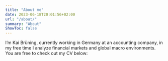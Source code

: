 ```yaml
---
title: "About me"
date: 2023-06-18T20:01:56+02:00
url: "/about/"
summary: "About"
ShowToc: false
---
```


I’m Kai Brüning, currently working in Germany at an accounting company, in my free time I analyze 
financial markets and global macro environments. 
You are free to check out my CV below: